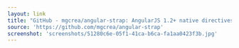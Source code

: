 ```yaml
---
layout: link
title: "GitHub - mgcrea/angular-strap: AngularJS 1.2+ native directives for Bootstrap 3."
source: 'https://github.com/mgcrea/angular-strap'
screenshot: 'screenshots/51280c6e-05f1-41ca-b6ca-fa1aa0423f3b.jpg'
---
```


